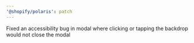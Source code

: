 ```yaml
---
'@shopify/polaris': patch
---
```


Fixed an accessibility bug in modal where clicking or tapping the backdrop would not close the modal
